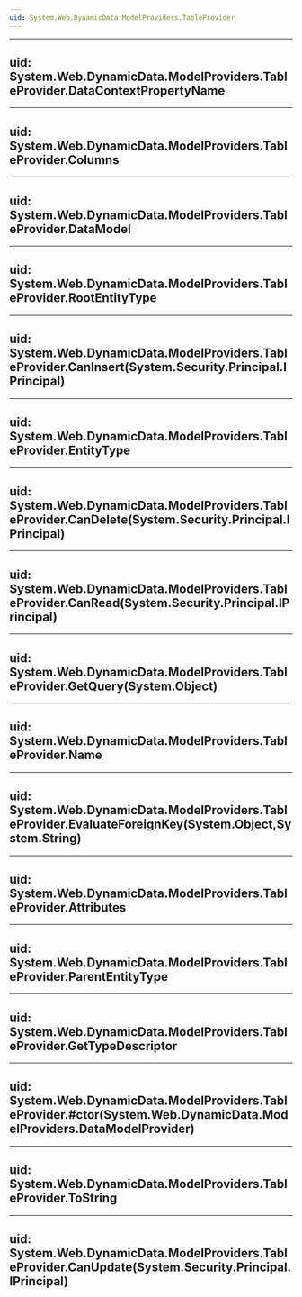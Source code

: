 ```yaml
---
uid: System.Web.DynamicData.ModelProviders.TableProvider
---
```


---
uid: System.Web.DynamicData.ModelProviders.TableProvider.DataContextPropertyName
---

---
uid: System.Web.DynamicData.ModelProviders.TableProvider.Columns
---

---
uid: System.Web.DynamicData.ModelProviders.TableProvider.DataModel
---

---
uid: System.Web.DynamicData.ModelProviders.TableProvider.RootEntityType
---

---
uid: System.Web.DynamicData.ModelProviders.TableProvider.CanInsert(System.Security.Principal.IPrincipal)
---

---
uid: System.Web.DynamicData.ModelProviders.TableProvider.EntityType
---

---
uid: System.Web.DynamicData.ModelProviders.TableProvider.CanDelete(System.Security.Principal.IPrincipal)
---

---
uid: System.Web.DynamicData.ModelProviders.TableProvider.CanRead(System.Security.Principal.IPrincipal)
---

---
uid: System.Web.DynamicData.ModelProviders.TableProvider.GetQuery(System.Object)
---

---
uid: System.Web.DynamicData.ModelProviders.TableProvider.Name
---

---
uid: System.Web.DynamicData.ModelProviders.TableProvider.EvaluateForeignKey(System.Object,System.String)
---

---
uid: System.Web.DynamicData.ModelProviders.TableProvider.Attributes
---

---
uid: System.Web.DynamicData.ModelProviders.TableProvider.ParentEntityType
---

---
uid: System.Web.DynamicData.ModelProviders.TableProvider.GetTypeDescriptor
---

---
uid: System.Web.DynamicData.ModelProviders.TableProvider.#ctor(System.Web.DynamicData.ModelProviders.DataModelProvider)
---

---
uid: System.Web.DynamicData.ModelProviders.TableProvider.ToString
---

---
uid: System.Web.DynamicData.ModelProviders.TableProvider.CanUpdate(System.Security.Principal.IPrincipal)
---
